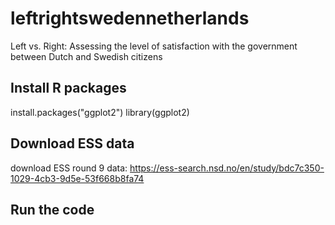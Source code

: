 # leftrightswedennetherlands
Left vs. Right: Assessing the level of satisfaction with the government between Dutch and Swedish citizens

## Install R packages
install.packages("ggplot2")
library(ggplot2)

## Download ESS data
download ESS round 9 data: https://ess-search.nsd.no/en/study/bdc7c350-1029-4cb3-9d5e-53f668b8fa74

## Run the code
